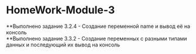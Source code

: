 # HomeWork-Module-3
**Выполнено задание 3.2.4 - Создание переменной name и вывод её на консоль<br>
**Выполнено задание 3.3.2 - Создание переменных с разными типами данных и последующий их вывод на консоль
